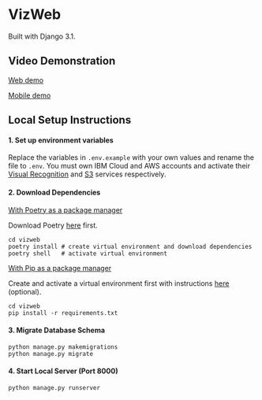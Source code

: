 # VizWeb

Built with Django 3.1.

## Video Demonstration

[Web demo](https://entuedu-my.sharepoint.com/:v:/g/personal/call0001_e_ntu_edu_sg/EQwF2diFVwJFvMdn0Y26m0UBnrZ8E5d0UxrmSwzOmEiXkQ?e=CNEgmh)

[Mobile demo](https://entuedu-my.sharepoint.com/:v:/g/personal/call0001_e_ntu_edu_sg/EajjEoioLuFHrPopQgWGcX0BBFMrAosmwnlo3cQS8yDNQQ?e=h6pfqr)

## Local Setup Instructions

#### 1. Set up environment variables

Replace the variables in `.env.example` with your own values and rename the file to `.env`. You must own IBM Cloud and AWS accounts and activate their [Visual Recognition](https://www.ibm.com/cloud/watson-visual-recognition) and [S3](https://aws.amazon.com/s3/) services respectively.

#### 2. Download Dependencies

<ins>With Poetry as a package manager</ins>

Download Poetry [here](https://python-poetry.org/docs/#installation) first.

```
cd vizweb
poetry install # create virtual environment and download dependencies
poetry shell   # activate virtual environment
```

<ins>With Pip as a package manager</ins>

Create and activate a virtual environment first with instructions [here](https://packaging.python.org/guides/installing-using-pip-and-virtual-environments/) (optional).

```
cd vizweb
pip install -r requirements.txt
```

#### 3. Migrate Database Schema

```
python manage.py makemigrations
python manage.py migrate
```

#### 4. Start Local Server (Port 8000)

```
python manage.py runserver
```
